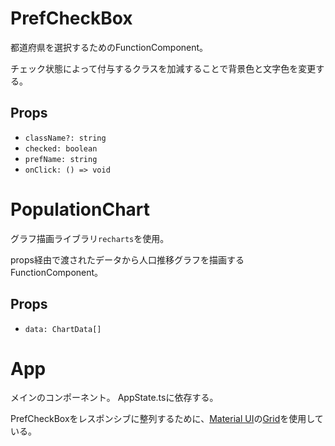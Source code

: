# PrefCheckBox

都道府県を選択するためのFunctionComponent。

チェック状態によって付与するクラスを加減することで背景色と文字色を変更する。

## Props
- `className?: string`
- `checked: boolean`
- `prefName: string`
- `onClick: () => void`

# PopulationChart

グラフ描画ライブラリ`recharts`を使用。

props経由で渡されたデータから人口推移グラフを描画するFunctionComponent。

## Props
- `data: ChartData[]`

# App

メインのコンポーネント。
AppState.tsに依存する。

PrefCheckBoxをレスポンシブに整列するために、[Material UI](https://material-ui.com/)の[Grid](https://material-ui.com/components/grid/)を使用している。
